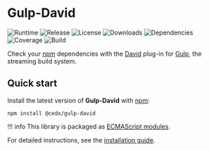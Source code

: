 # Gulp-David
![Runtime](https://img.shields.io/node/v/@cedx/gulp-david.svg) ![Release](https://img.shields.io/npm/v/@cedx/gulp-david.svg) ![License](https://img.shields.io/npm/l/@cedx/gulp-david.svg) ![Downloads](https://img.shields.io/npm/dt/@cedx/gulp-david.svg) ![Dependencies](https://david-dm.org/cedx/gulp-david.svg) ![Coverage](https://coveralls.io/repos/github/cedx/gulp-david/badge.svg) ![Build](https://github.com/cedx/gulp-david/workflows/build/badge.svg)

Check your [npm](https://www.npmjs.com) dependencies with the [David](https://david-dm.org) plug-in for [Gulp](https://gulpjs.com), the streaming build system.

## Quick start
Install the latest version of **Gulp-David** with [npm](https://www.npmjs.com):

```shell
npm install @cedx/gulp-david
```

!!! info
    This library is packaged as [ECMAScript modules](https://nodejs.org/api/esm.html).

For detailed instructions, see the [installation guide](installation.md).
